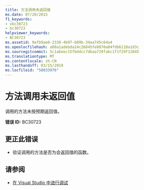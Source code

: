 ```yaml
---
title: 方法调用未返回值
ms.date: 07/20/2015
f1_keywords:
- vbc30723
- bc30723
helpviewer_keywords:
- BC30723
ms.assetid: 9afb9ae0-2338-4b97-b09b-34aa745c64a4
ms.openlocfilehash: a08a1adebda24c26845fe0070a84fdb6110a1d3c
ms.sourcegitcommit: 5c1abeec15fbddcc7dbaa729fabc1f1f29f12045
ms.translationtype: MT
ms.contentlocale: zh-CN
ms.lasthandoff: 03/15/2019
ms.locfileid: "58033976"
---
```

# <a name="method-call-did-not-return-a-value"></a>方法调用未返回值
调用的方法未按预期返回值。  
  
 **错误 ID:** BC30723  
  
## <a name="to-correct-this-error"></a>更正此错误  
  
-   验证调用的方法是否为会返回值的函数。  
  
## <a name="see-also"></a>请参阅

- [在 Visual Studio 中进行调试](/visualstudio/debugger/debugging-in-visual-studio)
